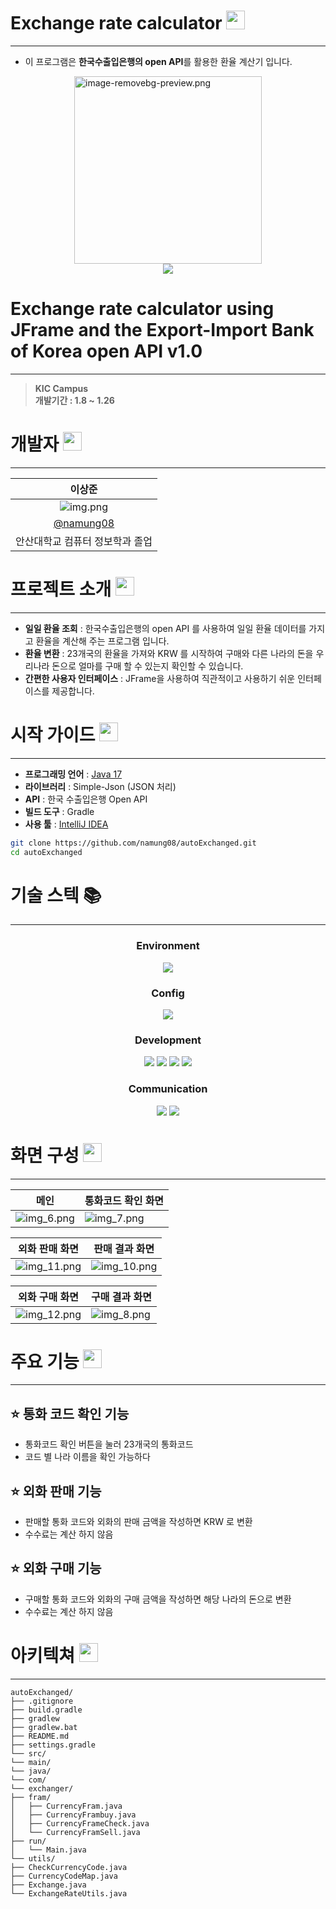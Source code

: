 # Exchange rate calculator <img src="img_1.png" alt="" width="30">

------------
- 이 프로그램은 **한국수출입은행의 open API**를 활용한 환율 계산기 입니다.
<div>
<img style="display: block; margin: 0 auto" alt="image-removebg-preview.png" src="logo.png" width="300"/>
</div>
<div style="text-align: center">
    <a href="https://hits.seeyoufarm.com"><img src="https://hits.seeyoufarm.com/api/count/incr/badge.svg?url=https%3A%2F%2Fgithub.com%2Fnamung08%2FautoExchanged&count_bg=%23000000&title_bg=%23000000&icon=uplabs.svg&icon_color=%23FFFFFF&title=%EB%B0%A9%EB%AC%B8%EC%9E%90+%EC%88%98&edge_flat=false"/></a>
</div>


<h1>Exchange rate calculator using JFrame and the Export-Import Bank of Korea open API v1.0</h1>

---------
> **KIC Campus**  
> **개발기간 : 1.8 ~ 1.26**

# 개발자 <img src="img_4.png" alt="" width="30">

---
|                 **이상준**                  |
|:----------------------------------------:|
|           ![img.png](img.png)            |
| [@namung08](https://github.com/namung08) |
|            안산대학교 컴퓨터 정보학과 졸업             |

# 프로젝트 소개 <img src="img_3.png" alt="" width="30">

---
- **일일 환율 조회** : 한국수출입은행의 open API 를 사용하여 일일 환율 데이터를 가지고 환율을 계산해 주는 프로그램 입니다.
- **환율 변환** : 23개국의 환율을 가져와 KRW 를 시작하여 구매와 다른 나라의 돈을 우리나라 돈으로 얼마를 구매 할 수 있는지 확인할 수 있습니다.
- **간편한 사용자 인터페이스** : JFrame을 사용하여 직관적이고 사용하기 쉬운 인터페이스를 제공합니다.

# 시작 가이드 <img src="img_2.png" alt="" width="30">

---
- **프로그래밍 언어** : [Java 17](https://www.oracle.com/java/technologies/javase/jdk17-archive-downloads.html)
- **라이브러리** : Simple-Json (JSON 처리)
- **API** : 한국 수출입은행 Open API
- **빌드 도구** : Gradle
- **사용 툴** : [IntelliJ IDEA](https://www.jetbrains.com/ko-kr/idea/)

```bash
git clone https://github.com/namung08/autoExchanged.git
cd autoExchanged
```

# 기술 스텍 📚

---
<div align=center> 
<h3>Environment</h3>
    <img src="https://img.shields.io/badge/IntelliJ IDEA-000000?style=for-the-badge&logo=IntelliJ IDEA&logoColor=white">
<h3>Config</h3>
<img src="https://img.shields.io/badge/gradle-02303A?style=for-the-badge&logo=gradle&logoColor=white">
<h3>Development</h3>
<img src="https://img.shields.io/badge/openapi_initiative-6BA539?style=for-the-badge&logo=openapiinitiative&logoColor=white">
<img src="https://img.shields.io/badge/java_17-007396?style=for-the-badge&logo=openjdk&logoColor=white">
<img src="https://img.shields.io/badge/JFrame-EF2D5E?style=for-the-badge&logo=openjdk&logoColor=white">
<img src="https://img.shields.io/badge/json-000000?style=for-the-badge&logo=json&logoColor=white">
<h3>Communication </h3>
<img src="https://img.shields.io/badge/github-181717?style=for-the-badge&logo=github&logoColor=white">
<img src="https://img.shields.io/badge/git-F05032?style=for-the-badge&logo=git&logoColor=white">
</div>

# 화면 구성 <img src="img_5.png" alt="" width="30">

---
| **메인**                  | **통화코드 확인 화면**          |
|-------------------------|-------------------------|
| ![img_6.png](img_6.png) | ![img_7.png](img_7.png) |

| **외화 판매 화면**              | **판매 결과 화면**            |
|---------------------------|-------------------------|
| ![img_11.png](img_11.png) | ![img_10.png](img_10.png) |

| **외화 구매 화면**              |**구매 결과 화면**|
|---------------------------|---|
| ![img_12.png](img_12.png) |![img_8.png](img_8.png)|

# 주요 기능 <img src="img_13.png" alt="" width="30">

---
## ⭐️ 통화 코드 확인 기능
- 통화코드 확인 버튼을 눌러 23개국의 통화코드
- 코드 별 나라 이름을 확인 가능하다
## ⭐️ 외화 판매 기능
- 판매할 통화 코드와 외화의 판매 금액을 작성하면 KRW 로 변환
- 수수료는 계산 하지 않음
## ⭐️ 외화 구매 기능
- 구매할 통화 코드와 외화의 구매 금액을 작성하면 해당 나라의 돈으로 변환
- 수수료는 계산 하지 않음

# 아키텍쳐 <img src="img_14.png" alt="" width="30">

--- 
```perforce
autoExchanged/
├── .gitignore
├── build.gradle
├── gradlew
├── gradlew.bat
├── README.md
├── settings.gradle
└── src/
└── main/
└── java/
└── com/
└── exchanger/
├── fram/
│   ├── CurrencyFram.java
│   ├── CurrencyFrambuy.java
│   ├── CurrencyFrameCheck.java
│   └── CurrencyFramSell.java
├── run/
│   └── Main.java
└── utils/
├── CheckCurrencyCode.java
├── CurrencyCodeMap.java
├── Exchange.java
└── ExchangeRateUtils.java
```